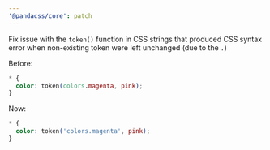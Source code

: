 ```yaml
---
'@pandacss/core': patch
---
```


Fix issue with the `token()` function in CSS strings that produced CSS syntax error when non-existing token were left
unchanged (due to the `.`)

Before:

```css
* {
  color: token(colors.magenta, pink);
}
```

Now:

```css
* {
  color: token('colors.magenta', pink);
}
```
